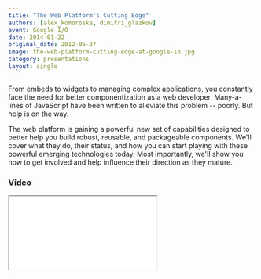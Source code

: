 ```yaml
---
title: "The Web Platform's Cutting Edge"
authors: [alex_komoroske, dimitri_glazkov]
event: Google I/O
date: 2014-01-22
original_date: 2012-06-27
image: the-web-platform-cutting-edge-at-google-io.jpg
category: presentations
layout: single
---
```


From embeds to widgets to managing complex applications, you constantly face the
need for better componentization as a web developer. Many-a-lines of JavaScript
have been written to alleviate this problem -- poorly. But help is on the way.

<!-- Excerpt -->

The web platform is gaining a powerful new set of capabilities designed to
better help you build robust, reusable, and packageable components. We'll cover
what they do, their status, and how you can start playing with these powerful
emerging technologies today. Most importantly, we'll show you how to get
involved and help influence their direction as they mature.

### Video

<div class="iframe-wrap">
    <iframe src="//www.youtube.com/embed/2txPYQOWBtg" itemprop="video"></iframe>
</div>
